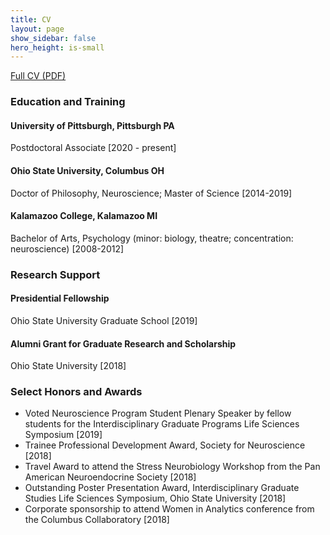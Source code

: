 ```yaml
---
title: CV
layout: page
show_sidebar: false
hero_height: is-small
---
```


<a href="chloeliza.github.io/doc/CVchloepage.pdf" target="_blank">Full CV (PDF)</a>

<h3>Education and Training</h3>

<h4>University of Pittsburgh, Pittsburgh PA</h4>
Postdoctoral Associate [2020 - present]

<h4>Ohio State University, Columbus OH</h4>
Doctor of Philosophy, Neuroscience; Master of Science [2014-2019]

<h4>Kalamazoo College, Kalamazoo MI</h4>
Bachelor of Arts, Psychology (minor: biology, theatre; concentration: neuroscience) [2008-2012]

<h3>Research Support</h3>

<h4>Presidential Fellowship</h4>
Ohio State University Graduate School [2019]

<h4>Alumni Grant for Graduate Research and Scholarship</h4>
Ohio State University [2018]

<h3>Select Honors and Awards</h3>

* Voted Neuroscience Program Student Plenary Speaker by fellow students for the Interdisciplinary Graduate Programs Life Sciences Symposium [2019]
* Trainee Professional Development Award, Society for Neuroscience [2018]
* Travel Award to attend the Stress Neurobiology Workshop from the Pan American Neuroendocrine Society [2018]
* Outstanding Poster Presentation Award, Interdisciplinary Graduate Studies Life Sciences Symposium, Ohio State University [2018]
* Corporate sponsorship to attend Women in Analytics conference from the Columbus Collaboratory [2018]